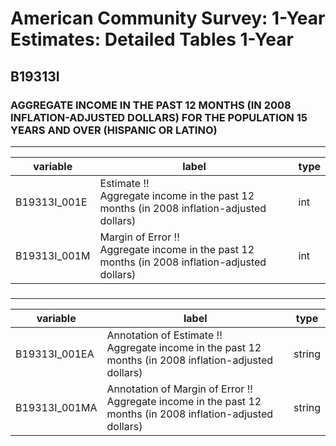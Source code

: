 # American Community Survey: 1-Year Estimates: Detailed Tables 1-Year

## B19313I

### AGGREGATE INCOME IN THE PAST 12 MONTHS (IN 2008 INFLATION-ADJUSTED DOLLARS) FOR THE POPULATION 15 YEARS AND OVER (HISPANIC OR LATINO)

___

| variable | label | type |
| ----- | ----- | ----- |
| B19313I_001E | Estimate !!<br>Aggregate income in the past 12 months (in 2008 inflation-adjusted dollars) | int |
| B19313I_001M | Margin of Error !!<br>Aggregate income in the past 12 months (in 2008 inflation-adjusted dollars) | int |
### 

___

| variable | label | type |
| ----- | ----- | ----- |
| B19313I_001EA | Annotation of Estimate !!<br>Aggregate income in the past 12 months (in 2008 inflation-adjusted dollars) | string |
| B19313I_001MA | Annotation of Margin of Error !!<br>Aggregate income in the past 12 months (in 2008 inflation-adjusted dollars) | string |

